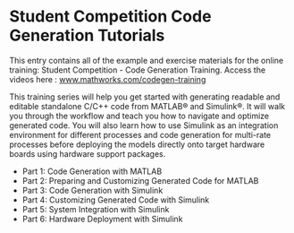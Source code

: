 # Student Competition Code Generation Tutorials
This entry contains all of the example and exercise materials for the online training: Student Competition - Code Generation Training. Access the videos here : www.mathworks.com/codegen-training

This training series will help you get started with generating readable and editable standalone C/C++ code from MATLAB® and Simulink®. It will walk you through the workflow and teach you how to navigate and optimize generated code. You will also learn how to use Simulink as an integration environment for different processes and code generation for multi-rate processes before deploying the models directly onto target hardware boards using hardware support packages.

* Part 1: Code Generation with MATLAB
* Part 2: Preparing and Customizing Generated Code for MATLAB
* Part 3: Code Generation with Simulink
* Part 4: Customizing Generated Code with Simulink
* Part 5: System Integration with Simulink
* Part 6: Hardware Deployment with Simulink 
